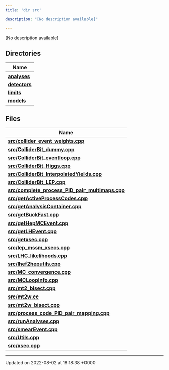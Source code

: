 ```yaml
---
title: 'dir src'

description: "[No description available]"

---
```







[No description available]

## Directories

| Name           |
| -------------- |
| **[analyses](/documentation/code/colliderbit_development/files/dir_ebf4efc09232e9b3baff73345d00af17/#dir-analyses)**  |
| **[detectors](/documentation/code/colliderbit_development/files/dir_ec0001d0a47d8f5e87814a0c290a00e6/#dir-detectors)**  |
| **[limits](/documentation/code/colliderbit_development/files/dir_43317e43f0d2f00527788176b6ed19bf/#dir-limits)**  |
| **[models](/documentation/code/colliderbit_development/files/dir_6a2ef1661f87480de03fb9e3f0a6d5bc/#dir-models)**  |

## Files

| Name           |
| -------------- |
| **[src/collider_event_weights.cpp](/documentation/code/colliderbit_development/files/collider__event__weights_8cpp/#file-collider-event-weights.cpp)**  |
| **[src/ColliderBit_dummy.cpp](/documentation/code/colliderbit_development/files/colliderbit__dummy_8cpp/#file-colliderbit-dummy.cpp)**  |
| **[src/ColliderBit_eventloop.cpp](/documentation/code/colliderbit_development/files/colliderbit__eventloop_8cpp/#file-colliderbit-eventloop.cpp)**  |
| **[src/ColliderBit_Higgs.cpp](/documentation/code/colliderbit_development/files/colliderbit__higgs_8cpp/#file-colliderbit-higgs.cpp)**  |
| **[src/ColliderBit_InterpolatedYields.cpp](/documentation/code/colliderbit_development/files/colliderbit__interpolatedyields_8cpp/#file-colliderbit-interpolatedyields.cpp)**  |
| **[src/ColliderBit_LEP.cpp](/documentation/code/colliderbit_development/files/colliderbit__lep_8cpp/#file-colliderbit-lep.cpp)**  |
| **[src/complete_process_PID_pair_multimaps.cpp](/documentation/code/colliderbit_development/files/complete__process__pid__pair__multimaps_8cpp/#file-complete-process-pid-pair-multimaps.cpp)**  |
| **[src/getActiveProcessCodes.cpp](/documentation/code/colliderbit_development/files/getactiveprocesscodes_8cpp/#file-getactiveprocesscodes.cpp)**  |
| **[src/getAnalysisContainer.cpp](/documentation/code/colliderbit_development/files/getanalysiscontainer_8cpp/#file-getanalysiscontainer.cpp)**  |
| **[src/getBuckFast.cpp](/documentation/code/colliderbit_development/files/getbuckfast_8cpp/#file-getbuckfast.cpp)**  |
| **[src/getHepMCEvent.cpp](/documentation/code/colliderbit_development/files/gethepmcevent_8cpp/#file-gethepmcevent.cpp)**  |
| **[src/getLHEvent.cpp](/documentation/code/colliderbit_development/files/getlhevent_8cpp/#file-getlhevent.cpp)**  |
| **[src/getxsec.cpp](/documentation/code/colliderbit_development/files/getxsec_8cpp/#file-getxsec.cpp)**  |
| **[src/lep_mssm_xsecs.cpp](/documentation/code/colliderbit_development/files/lep__mssm__xsecs_8cpp/#file-lep-mssm-xsecs.cpp)**  |
| **[src/LHC_likelihoods.cpp](/documentation/code/colliderbit_development/files/lhc__likelihoods_8cpp/#file-lhc-likelihoods.cpp)**  |
| **[src/lhef2heputils.cpp](/documentation/code/colliderbit_development/files/lhef2heputils_8cpp/#file-lhef2heputils.cpp)**  |
| **[src/MC_convergence.cpp](/documentation/code/colliderbit_development/files/mc__convergence_8cpp/#file-mc-convergence.cpp)**  |
| **[src/MCLoopInfo.cpp](/documentation/code/colliderbit_development/files/mcloopinfo_8cpp/#file-mcloopinfo.cpp)**  |
| **[src/mt2_bisect.cpp](/documentation/code/colliderbit_development/files/mt2__bisect_8cpp/#file-mt2-bisect.cpp)**  |
| **[src/mt2w.cc](/documentation/code/colliderbit_development/files/mt2w_8cc/#file-mt2w.cc)**  |
| **[src/mt2w_bisect.cpp](/documentation/code/colliderbit_development/files/mt2w__bisect_8cpp/#file-mt2w-bisect.cpp)**  |
| **[src/process_code_PID_pair_mapping.cpp](/documentation/code/colliderbit_development/files/process__code__pid__pair__mapping_8cpp/#file-process-code-pid-pair-mapping.cpp)**  |
| **[src/runAnalyses.cpp](/documentation/code/colliderbit_development/files/runanalyses_8cpp/#file-runanalyses.cpp)**  |
| **[src/smearEvent.cpp](/documentation/code/colliderbit_development/files/smearevent_8cpp/#file-smearevent.cpp)**  |
| **[src/Utils.cpp](/documentation/code/colliderbit_development/files/utils_8cpp/#file-utils.cpp)**  |
| **[src/xsec.cpp](/documentation/code/colliderbit_development/files/xsec_8cpp/#file-xsec.cpp)**  |






-------------------------------

Updated on 2022-08-02 at 18:18:38 +0000
